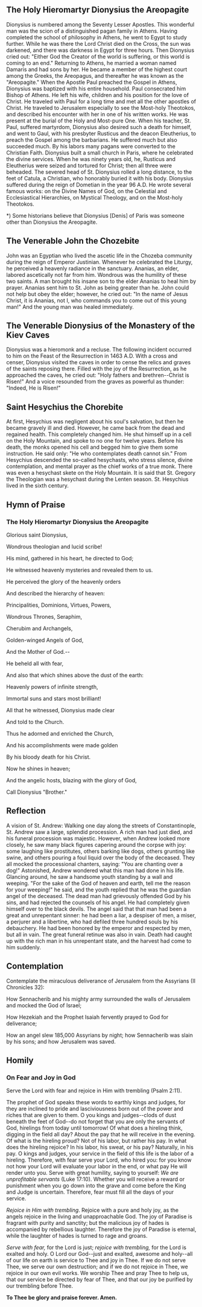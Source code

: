 ## The Holy Hieromartyr Dionysius the Areopagite

Dionysius is numbered among the Seventy Lesser Apostles. This wonderful man was the scion of a distinguished pagan family in Athens. Having completed the school of philosophy in Athens, he went to Egypt to study further. While he was there the Lord Christ died on the Cross, the sun was darkened, and there was darkness in Egypt for three hours. Then Dionysius cried out: "Either God the Creator of the world is suffering, or this world is coming to an end." Returning to Athens, he married a woman named Damaris and had sons by her. He became a member of the highest court among the Greeks, the Areopagus, and thereafter he was known as the "Areopagite." When the Apostle Paul preached the Gospel in Athens, Dionysius was baptized with his entire household. Paul consecrated him Bishop of Athens. He left his wife, children and his position for the love of Christ. He traveled with Paul for a long time and met all the other apostles of Christ. He traveled to Jerusalem especially to see the Most-holy Theotokos, and described his encounter with her in one of his written works. He was present at the burial of the Holy and Most-pure One. When his teacher, St. Paul, suffered martyrdom, Dionysius also desired such a death for himself, and went to Gaul, with his presbyter Rusticus and the deacon Eleutherius, to preach the Gospel among the barbarians. He suffered much but also succeeded much. By his labors many pagans were converted to the Christian Faith. Dionysius built a small church in Paris, where he celebrated the divine services. When he was ninety years old, he, Rusticus and Eleutherius were seized and tortured for Christ; then all three were beheaded. The severed head of St. Dionysius rolled a long distance, to the feet of Catula, a Christian, who honorably buried it with his body. Dionysius suffered during the reign of Dometian in the year 96 A.D. He wrote several famous works: on the Divine Names of God, on the Celestial and Ecclesiastical Hierarchies, on Mystical Theology, and on the Most-holy Theotokos.

*) Some historians believe that Dionysius [Denis] of Paris was someone other than Dionysius the Areopagite.


## The Venerable John the Chozebite

John was an Egyptian who lived the ascetic life in the Chozeba community during the reign of Emperor Justinian. Whenever he celebrated the Liturgy, he perceived a heavenly radiance in the sanctuary. Ananias, an elder, labored ascetically not far from him. Wondrous was the humility of these two saints. A man brought his insane son to the elder Ananias to heal him by prayer. Ananias sent him to St. John as being greater than he. John could not help but obey the elder; however, he cried out: "In the name of Jesus Christ, it is Ananias, not I, who commands you to come out of this young man!" And the young man was healed immediately.


## The Venerable Dionysius of the Monastery of the Kiev Caves

Dionysius was a hieromonk and a recluse. The following incident occurred to him on the Feast of the Resurrection in 1463 A.D. With a cross and censer, Dionysius visited the caves in order to cense the relics and graves of the saints reposing there. Filled with the joy of the Resurrection, as he approached the caves, he cried out: "Holy fathers and brethren--Christ is Risen!" And a voice resounded from the graves as powerful as thunder: "Indeed, He is Risen!"


## Saint Hesychius the Chorebite

At first, Hesychius was negligent about his soul's salvation, but then he became gravely ill and died. However, he came back from the dead and regained health. This completely changed him. He shut himself up in a cell on the Holy Mountain, and spoke to no one for twelve years. Before his death, the monks opened his cell and begged him to give them some instruction. He said only: "He who contemplates death cannot sin." From Hesychius descended the so-called hesychasts, who stress silence, divine contemplation, and mental prayer as the chief works of a true monk. There was even a hesychast skete on the Holy Mountain. It is said that St. Gregory the Theologian was a hesychast during the Lenten season. St. Hesychius lived in the sixth century.


## Hymn of Praise

### The Holy Hieromartyr Dionysius the Areopagite

Glorious saint Dionysius, 

Wondrous theologian and lucid scribe! 

His mind, gathered in his heart, he directed to God; 

He witnessed heavenly mysteries and revealed them to us. 

He perceived the glory of the heavenly orders 

And described the hierarchy of heaven: 

Principalities, Dominions, Virtues, Powers, 

Wondrous Thrones, Seraphim, 

Cherubim and Archangels, 

Golden-winged Angels of God, 

And the Mother of God.-- 

He beheld all with fear, 

And also that which shines above the dust of the earth: 

Heavenly powers of infinite strength, 

Immortal suns and stars most brilliant! 

All that he witnessed, Dionysius made clear 

And told to the Church. 

Thus he adorned and enriched the Church, 

And his accomplishments were made golden 

By his bloody death for his Christ. 

Now he shines in heaven; 

And the angelic hosts, blazing with the glory of God, 

Call Dionysius "Brother."


## Reflection

A vision of St. Andrew: Walking one day along the streets of Constantinople, St. Andrew saw a large, splendid procession. A rich man had just died, and his funeral procession was majestic. However, when Andrew looked more closely, he saw many black figures capering around the corpse with joy: some laughing like prostitutes, others barking like dogs, others grunting like swine, and others pouring a foul liquid over the body of the deceased. They all mocked the processional chanters, saying: "You are chanting over a dog!" Astonished, Andrew wondered what this man had done in his life. Glancing around, he saw a handsome youth standing by a wall and weeping. "For the sake of the God of heaven and earth, tell me the reason for your weeping!" he said, and the youth replied that he was the guardian angel of the deceased. The dead man had grievously offended God by his sins, and had rejected the counsels of his angel. He had completely given himself over to the black devils. The angel said that that man had been a great and unrepentant sinner: he had been a liar, a despiser of men, a miser, a perjurer and a libertine, who had defiled three hundred souls by his debauchery. He had been honored by the emperor and respected by men, but all in vain. The great funeral retinue was also in vain. Death had caught up with the rich man in his unrepentant state, and the harvest had come to him suddenly.


## Contemplation

Contemplate the miraculous deliverance of Jerusalem from the Assyrians (II Chronicles 32):

How Sennacherib and his mighty army surrounded the walls of Jerusalem and mocked the God of Israel;

How Hezekiah and the Prophet Isaiah fervently prayed to God for deliverance;

How an angel slew 185,000 Assyrians by night; how Sennacherib was slain by his sons; and how Jerusalem was saved.


## Homily

### On Fear and Joy in God

Serve the Lord with fear and rejoice in Him with trembling (Psalm 2:11).

The prophet of God speaks these words to earthly kings and judges, for they are inclined to pride and lasciviousness born out of the power and riches that are given to them. O you kings and judges--clods of dust beneath the feet of God--do not forget that you are only the servants of God, hirelings from today until tomorrow! Of what does a hireling think, digging in the field all day? About the pay that he will receive in the evening. Of what is the hireling proud? Not of his labor, but rather his pay. In what does the hireling rejoice? In his labor, his sweat, or his pay? Naturally, in his pay. O kings and judges, your service in the field of this life is the labor of a hireling. Therefore, with fear serve your Lord, who hired you: for you know not how your Lord will evaluate your labor in the end, or what pay He will render unto you. Serve with great humility, saying to yourself: *We are unprofitable servants* (Luke 17:10). Whether you will receive a reward or punishment when you go down into the grave and come before the King and Judge is uncertain. Therefore, fear must fill all the days of your service. 

*Rejoice in Him with trembling*. Rejoice with a pure and holy joy, as the angels rejoice in the living and unapproachable God. The joy of Paradise is fragrant with purity and sanctity; but the malicious joy of hades is accompanied by rebellious laughter. Therefore the joy of Paradise is eternal, while the laughter of hades is turned to rage and groans.

*Serve with fear,* for the Lord is just; *rejoice with trembling,* for the Lord is exalted and holy. O Lord our God--just and exalted, awesome and holy--all of our life on earth is service to Thee and joy in Thee. If we do not serve Thee, we serve our own destruction; and if we do not rejoice in Thee, we rejoice in our own evil works. We worship Thee and pray Thee to help us, that our service be directed by fear of Thee, and that our joy be purified by our trembling before Thee.

**To Thee be glory and praise forever. Amen.**
